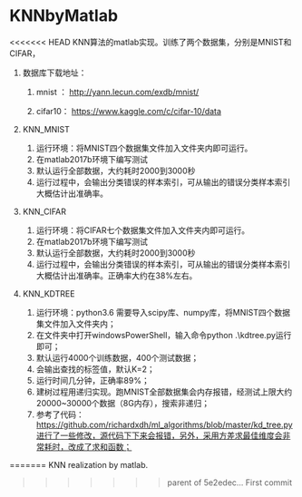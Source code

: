 # KNNbyMatlab
<<<<<<< HEAD
KNN算法的matlab实现。训练了两个数据集，分别是MNIST和CIFAR，

1. 数据库下载地址：

   1. mnist ： http://yann.lecun.com/exdb/mnist/	

   2. cifar10： https://www.kaggle.com/c/cifar-10/data

2. KNN_MNIST

   1. 运行环境：将MNIST四个数据集文件加入文件夹内即可运行。
   2. 在matlab2017b环境下编写测试
   3. 默认运行全部数据，大约耗时2000到3000秒
   4. 运行过程中，会输出分类错误的样本索引，可从输出的错误分类样本索引大概估计出准确率。
3. KNN_CIFAR
   1. 运行环境：将CIFAR七个数据集文件加入文件夹内即可运行。
   2. 在matlab2017b环境下编写测试
   3. 默认运行全部数据，大约耗时2000到3000秒
   4. 运行过程中，会输出分类错误的样本索引，可从输出的错误分类样本索引大概估计出准确率。正确率大约在38%左右。
4. KNN_KDTREE
   1. 运行环境：python3.6 需要导入scipy库、numpy库，将MNIST四个数据集文件加入文件夹内；
   2. 在文件夹中打开windowsPowerShell，输入命令python .\kdtree.py运行即可；
   3. 默认运行4000个训练数据，400个测试数据；
   4. 会输出查找的标签值，默认K=2；
   5. 运行时间几分钟，正确率89%；
   6. 建树过程用递归实现。跑MNIST全部数据集会内存报错，经测试上限大约20000~30000个数据（8G内存），搜索非递归；
   7. 参考了代码：https://github.com/richardxdh/ml_algorithms/blob/master/kd_tree.py进行了一些修改，源代码下下来会报错，另外，采用方差求最佳维度会非常耗时，改成了求和函数；



=======
KNN realization by matlab.
>>>>>>> parent of 5e2edec... First commit
